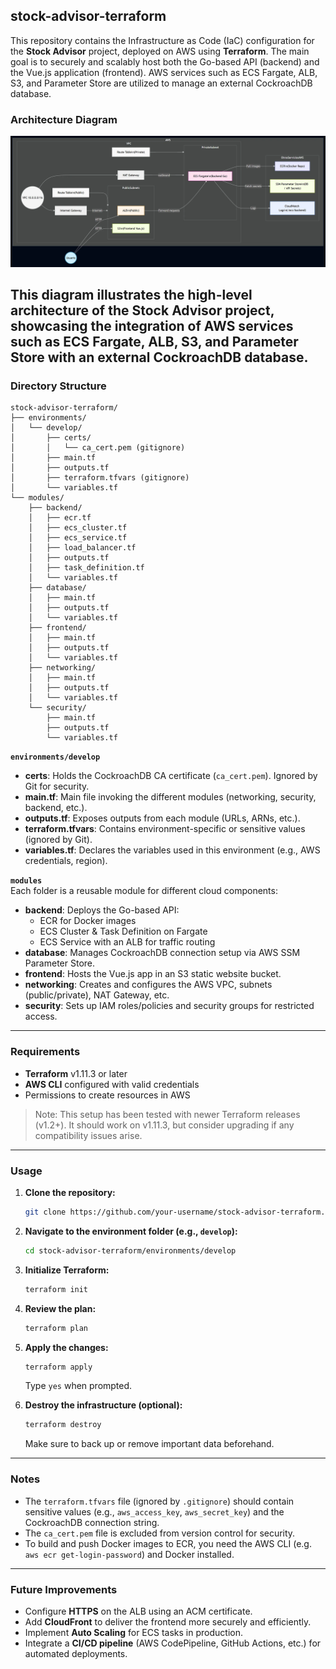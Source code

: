## stock-advisor-terraform

This repository contains the Infrastructure as Code (IaC) configuration for the **Stock Advisor** project, deployed on AWS using **Terraform**. The main goal is to securely and scalably host both the Go-based API (backend) and the Vue.js application (frontend). AWS services such as ECS Fargate, ALB, S3, and Parameter Store are utilized to manage an external CockroachDB database.

### Architecture Diagram

![Architecture Diagram](diagram.png)

This diagram illustrates the high-level architecture of the **Stock Advisor** project, showcasing the integration of AWS services such as ECS Fargate, ALB, S3, and Parameter Store with an external CockroachDB database.
---

### Directory Structure

```
stock-advisor-terraform/
├── environments/
│   └── develop/
│       ├── certs/
│       │   └── ca_cert.pem (gitignore)
│       ├── main.tf
│       ├── outputs.tf
│       ├── terraform.tfvars (gitignore)
│       └── variables.tf
└── modules/
    ├── backend/
    │   ├── ecr.tf
    │   ├── ecs_cluster.tf
    │   ├── ecs_service.tf
    │   ├── load_balancer.tf
    │   ├── outputs.tf
    │   ├── task_definition.tf
    │   └── variables.tf
    ├── database/
    │   ├── main.tf
    │   ├── outputs.tf
    │   └── variables.tf
    ├── frontend/
    │   ├── main.tf
    │   ├── outputs.tf
    │   └── variables.tf
    ├── networking/
    │   ├── main.tf
    │   ├── outputs.tf
    │   └── variables.tf
    └── security/
        ├── main.tf
        ├── outputs.tf
        └── variables.tf
```

**`environments/develop`**  
- **certs**: Holds the CockroachDB CA certificate (`ca_cert.pem`). Ignored by Git for security.  
- **main.tf**: Main file invoking the different modules (networking, security, backend, etc.).  
- **outputs.tf**: Exposes outputs from each module (URLs, ARNs, etc.).  
- **terraform.tfvars**: Contains environment-specific or sensitive values (ignored by Git).  
- **variables.tf**: Declares the variables used in this environment (e.g., AWS credentials, region).

**`modules`**  
Each folder is a reusable module for different cloud components:

- **backend**: Deploys the Go-based API:
  - ECR for Docker images
  - ECS Cluster & Task Definition on Fargate
  - ECS Service with an ALB for traffic routing
- **database**: Manages CockroachDB connection setup via AWS SSM Parameter Store.
- **frontend**: Hosts the Vue.js app in an S3 static website bucket.
- **networking**: Creates and configures the AWS VPC, subnets (public/private), NAT Gateway, etc.
- **security**: Sets up IAM roles/policies and security groups for restricted access.

---

### Requirements

- **Terraform** v1.11.3 or later  
- **AWS CLI** configured with valid credentials  
- Permissions to create resources in AWS

> Note: This setup has been tested with newer Terraform releases (v1.2+). It should work on v1.11.3, but consider upgrading if any compatibility issues arise.

---

### Usage

1. **Clone the repository:**
   ```bash
   git clone https://github.com/your-username/stock-advisor-terraform.git
   ```

2. **Navigate to the environment folder (e.g., `develop`):**
   ```bash
   cd stock-advisor-terraform/environments/develop
   ```

3. **Initialize Terraform:**
   ```bash
   terraform init
   ```

4. **Review the plan:**
   ```bash
   terraform plan
   ```

5. **Apply the changes:**
   ```bash
   terraform apply
   ```
   Type `yes` when prompted.

6. **Destroy the infrastructure (optional):**
   ```bash
   terraform destroy
   ```
   Make sure to back up or remove important data beforehand.

---

### Notes

- The `terraform.tfvars` file (ignored by `.gitignore`) should contain sensitive values (e.g., `aws_access_key`, `aws_secret_key`) and the CockroachDB connection string.  
- The `ca_cert.pem` file is excluded from version control for security.  
- To build and push Docker images to ECR, you need the AWS CLI (e.g. `aws ecr get-login-password`) and Docker installed.

---

### Future Improvements

- Configure **HTTPS** on the ALB using an ACM certificate.  
- Add **CloudFront** to deliver the frontend more securely and efficiently.  
- Implement **Auto Scaling** for ECS tasks in production.  
- Integrate a **CI/CD pipeline** (AWS CodePipeline, GitHub Actions, etc.) for automated deployments.
